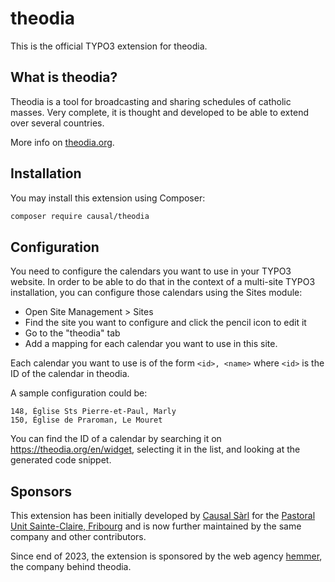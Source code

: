# theodia

This is the official TYPO3 extension for theodia.

## What is theodia?

Theodia is a tool for broadcasting and sharing schedules of catholic masses. Very complete, it is thought
and developed to be able to extend over several countries.

More info on [theodia.org](https://theodia.org).

## Installation

You may install this extension using Composer:

```bash
composer require causal/theodia
```

## Configuration

You need to configure the calendars you want to use in your TYPO3 website. In order to be able to do that
in the context of a multi-site TYPO3 installation, you can configure those calendars using the Sites module:

- Open Site Management > Sites
- Find the site you want to configure and click the pencil icon to edit it
- Go to the "theodia" tab
- Add a mapping for each calendar you want to use in this site.

Each calendar you want to use is of the form `<id>, <name>` where `<id>` is the ID of the calendar in theodia.

A sample configuration could be:

```
148, Église Sts Pierre-et-Paul, Marly
150, Église de Praroman, Le Mouret
```

You can find the ID of a calendar by searching it on https://theodia.org/en/widget, selecting it in the list,
and looking at the generated code snippet.


## Sponsors

This extension has been initially developed by [Causal Sàrl](https://www.causal.ch) for the
[Pastoral Unit Sainte-Claire, Fribourg](https://www.paroisse.ch) and is now further maintained by the same
company and other contributors.

Since end of 2023, the extension is sponsored by the web agency [hemmer](https://www.hemmer.ch), the company
behind theodia.
